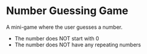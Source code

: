 # Number Guessing Game
A mini-game where the user guesses a number.


- The number does NOT start with 0
- The number does NOT have any repeating numbers
